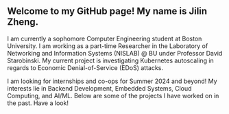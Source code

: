 ## Welcome to my GitHub page! My name is Jilin Zheng.

I am currently a sophomore Computer Engineering student at Boston University. I am working as a part-time Researcher in the Laboratory of Networking and Information Systems (NISLAB) @ BU under Professor David Starobinski. My current project is investigating Kubernetes autoscaling in regards to Economic Denial-of-Service (EDoS) attacks.

I am looking for internships and co-ops for Summer 2024 and beyond! My interests lie in Backend Development, Embedded Systems, Cloud Computing, and AI/ML. Below are some of the projects I have worked on in the past. Have a look!


<!--
**jilinnn/jilinnn** is a ✨ _special_ ✨ repository because its `README.md` (this file) appears on your GitHub profile.

Here are some ideas to get you started:

- 🔭 I’m currently working on ...
- 🌱 I’m currently learning ...
- 👯 I’m looking to collaborate on ...
- 🤔 I’m looking for help with ...
- 💬 Ask me about ...
- 📫 How to reach me: ...
- 😄 Pronouns: ...
- ⚡ Fun fact: ...
-->
